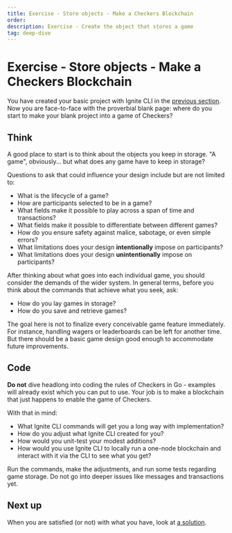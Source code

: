 ```yaml
---
title: Exercise - Store objects - Make a Checkers Blockchain
order:
description: Exercise - Create the object that stores a game
tag: deep-dive
---
```


# Exercise - Store objects - Make a Checkers Blockchain

You have created your basic project with Ignite CLI in the [previous section](../4-my-own-chain/ignitecli.md). Now you are face-to-face with the proverbial blank page: where do you start to make your blank project into a game of Checkers?

## Think

A good place to start is to think about the objects you keep in storage. "A game", obviously... but what does any game have to keep in storage? 

Questions to ask that could influence your design include but are not limited to:

* What is the lifecycle of a game?
* How are participants selected to be in a game?
* What fields make it possible to play across a span of time and transactions?
* What fields make it possible to differentiate between different games?
* How do you ensure safety against malice, sabotage, or even simple errors?
* What limitations does your design **intentionally** impose on participants?
* What limitations does your design **unintentionally** impose on participants?

After thinking about what goes into each individual game, you should consider the demands of the wider system. In general terms, before you think about the commands that achieve what you seek, ask:

* How do you lay games in storage?
* How do you save and retrieve games?

The goal here is not to finalize every conceivable game feature immediately. For instance, handling wagers or leaderboards can be left for another time. But there should be a basic game design good enough to accommodate future improvements.

## Code

**Do not** dive headlong into coding the rules of Checkers in Go - examples will already exist which you can put to use. Your job is to make a blockchain that just happens to enable the game of Checkers.

With that in mind:

* What Ignite CLI commands will get you a long way with implementation?
* How do you adjust what Ignite CLI created for you?
* How would you unit-test your modest additions?
* How would you use Ignite CLI to locally run a one-node blockchain and interact with it via the CLI to see what you get?

Run the commands, make the adjustments, and run some tests regarding game storage. Do not go into deeper issues like messages and transactions yet.

## Next up

When you are satisfied (or not) with what you have, look at [a solution](../3-my-own-chain/stored-game.md).
